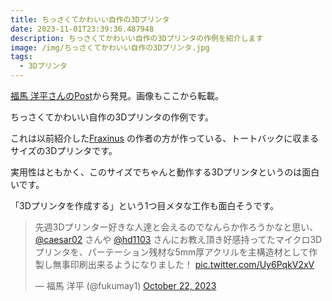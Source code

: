 ```yaml
---
title: ちっさくてかわいい自作の3Dプリンタ
date: 2023-11-01T23:39:36.487948
description: ちっさくてかわいい自作の3Dプリンタの作例を紹介します
image: /img/ちっさくてかわいい自作の3Dプリンタ.jpg
tags:
  - 3Dプリンタ
---
```

[福馬 洋平さんのPost](https://twitter.com/fukumay1/status/1716032281792692625)から発見。画像もここから転載。

ちっさくてかわいい自作の3Dプリンタの作例です。

これは以前紹介した[Fraxinus](../../post/既存の3dプリンタを基に製作できるcorexy構造の3dプリンタfraxinus/) の作者の方が作っている、トートバックに収まるサイズの3Dプリンタです。

実用性はともかく、このサイズでちゃんと動作する3Dプリンタというのは面白いです。

「3Dプリンタを作成する」という1つ目メタな工作も面白そうです。

<blockquote class="twitter-tweet"><p lang="ja" dir="ltr">先週3Dプリンター好きな人達と会えるのでなんらか作ろうかなと思い、 <a href="https://twitter.com/caesar02?ref_src=twsrc%5Etfw">@caesar02</a> さんや <a href="https://twitter.com/hd1103?ref_src=twsrc%5Etfw">@hd1103</a> さんにお教え頂き好感持ってたマイクロ3Dプリンタを、パーテーション残材な5mm厚アクリルを主構造材として作製し無事印刷出来るようになりました！ <a href="https://t.co/Uy6PqkV2xV">pic.twitter.com/Uy6PqkV2xV</a></p>&mdash; 福馬 洋平 (@fukumay1) <a href="https://twitter.com/fukumay1/status/1716032281792692625?ref_src=twsrc%5Etfw">October 22, 2023</a></blockquote>
<script async src="https://platform.twitter.com/widgets.js" charset="utf-8"></script>



